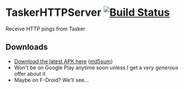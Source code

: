 # TaskerHTTPServer [![Build Status](https://gh.ci.ecmelberk.com/api/badges/Admicos/TaskerHTTPServer/status.svg)](https://gh.ci.ecmelberk.com/Admicos/TaskerHTTPServer)

Receive HTTP pings from Tasker

## Downloads

* [Download the latest APK here](https://issz.life/TaskerHTTPServer.apk) ([md5sum](https://issz.life/TaskerHTTPServer.md5))
* Won't be on Google Play anytime soon unless I get a *very generous* offer about it
* Maybe on F-Droid? We'll see...
